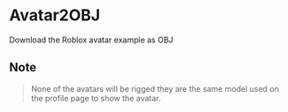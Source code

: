 # Avatar2OBJ
Download the Roblox avatar example as OBJ

## Note
> None of the avatars will be rigged they are the same model used on the profile page to show the avatar.